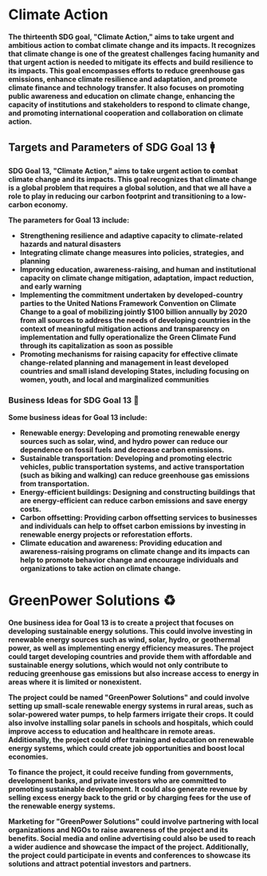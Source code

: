 # Climate Action
**The thirteenth SDG goal, "Climate Action," aims to take urgent and ambitious action to combat climate change and its impacts. It recognizes that climate change is one of the greatest challenges facing humanity and that urgent action is needed to mitigate its effects and build resilience to its impacts. This goal encompasses efforts to reduce greenhouse gas emissions, enhance climate resilience and adaptation, and promote climate finance and technology transfer. It also focuses on promoting public awareness and education on climate change, enhancing the capacity of institutions and stakeholders to respond to climate change, and promoting international cooperation and collaboration on climate action.**

## Targets and Parameters of SDG Goal 13 🚹

**SDG Goal 13, "Climate Action," aims to take urgent action to combat climate change and its impacts. This goal recognizes that climate change is a global problem that requires a global solution, and that we all have a role to play in reducing our carbon footprint and transitioning to a low-carbon economy.**

**The parameters for Goal 13 include:**

- **Strengthening resilience and adaptive capacity to climate-related hazards and natural disasters**
- **Integrating climate change measures into policies, strategies, and planning**
- **Improving education, awareness-raising, and human and institutional capacity on climate change mitigation, adaptation, impact reduction, and early warning**
- **Implementing the commitment undertaken by developed-country parties to the United Nations Framework Convention on Climate Change to a goal of mobilizing jointly $100 billion annually by 2020 from all sources to address the needs of developing countries in the context of meaningful mitigation actions and transparency on implementation and fully operationalize the Green Climate Fund through its capitalization as soon as possible**
- **Promoting mechanisms for raising capacity for effective climate change-related planning and management in least developed countries and small island developing States, including focusing on women, youth, and local and marginalized communities**

### Business Ideas for SDG Goal 13 📩

**Some business ideas for Goal 13 include:**

- **Renewable energy: Developing and promoting renewable energy sources such as solar, wind, and hydro power can reduce our dependence on fossil fuels and decrease carbon emissions.**
- **Sustainable transportation: Developing and promoting electric vehicles, public transportation systems, and active transportation (such as biking and walking) can reduce greenhouse gas emissions from transportation.**
- **Energy-efficient buildings: Designing and constructing buildings that are energy-efficient can reduce carbon emissions and save energy costs.**
- **Carbon offsetting: Providing carbon offsetting services to businesses and individuals can help to offset carbon emissions by investing in renewable energy projects or reforestation efforts.**
- **Climate education and awareness: Providing education and awareness-raising programs on climate change and its impacts can help to promote behavior change and encourage individuals and organizations to take action on climate change.**

# GreenPower Solutions ♻

**One business idea for Goal 13 is to create a project that focuses on developing sustainable energy solutions. This could involve investing in renewable energy sources such as wind, solar, hydro, or geothermal power, as well as implementing energy efficiency measures. The project could target developing countries and provide them with affordable and sustainable energy solutions, which would not only contribute to reducing greenhouse gas emissions but also increase access to energy in areas where it is limited or nonexistent.**

**The project could be named "GreenPower Solutions" and could involve setting up small-scale renewable energy systems in rural areas, such as solar-powered water pumps, to help farmers irrigate their crops. It could also involve installing solar panels in schools and hospitals, which could improve access to education and healthcare in remote areas. Additionally, the project could offer training and education on renewable energy systems, which could create job opportunities and boost local economies.**

**To finance the project, it could receive funding from governments, development banks, and private investors who are committed to promoting sustainable development. It could also generate revenue by selling excess energy back to the grid or by charging fees for the use of the renewable energy systems.**

**Marketing for "GreenPower Solutions" could involve partnering with local organizations and NGOs to raise awareness of the project and its benefits. Social media and online advertising could also be used to reach a wider audience and showcase the impact of the project. Additionally, the project could participate in events and conferences to showcase its solutions and attract potential investors and partners.**
